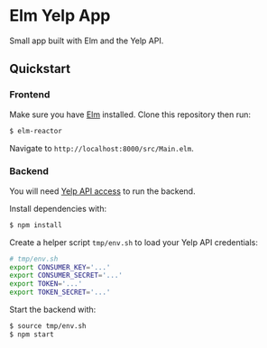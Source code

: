 # Elm Yelp App

Small app built with Elm and the Yelp API.

## Quickstart

### Frontend

Make sure you have [Elm](http://elm-lang.org/) installed. Clone this repository then run:

```bash
$ elm-reactor
```

Navigate to `http://localhost:8000/src/Main.elm`.

### Backend

You will need [Yelp API access](https://www.yelp.com/developers/manage_api_keys) to run the backend.

Install dependencies with:

```bash
$ npm install
```

Create a helper script `tmp/env.sh` to load your Yelp API credentials:

```bash
# tmp/env.sh
export CONSUMER_KEY='...'
export CONSUMER_SECRET='...'
export TOKEN='...'
export TOKEN_SECRET='...'
```

Start the backend with:

```bash
$ source tmp/env.sh
$ npm start
